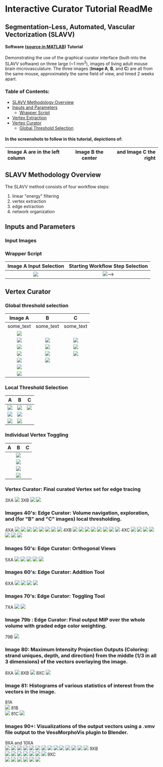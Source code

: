# **Interactive Curator Tutorial ReadMe**
## Segmentation-Less, Automated, Vascular Vectorization (SLAVV)
#### Software ([source in MATLAB](https://github.com/UTFOIL/Vectorization-Public/blob/master/source)) Tutorial
Demonstrating the use of the graphical curator interface (built-into the SLAVV software) on three large (~1 mm<sup>3</sup>), images of living adult mouse brain microvasculature. The three images (**Image A**, **B**, and **C**) are all from the same mouse, approximately the same field of view, and timed 2 weeks apart.

### Table of Contents:
- [SLAVV Methodology Overview](https://github.com/UTFOIL/Vectorization-Public/blob/master/SLAVV_tutorial_readme.md#slavv-methodology-overview)
- [Inputs and Parameters](https://github.com/UTFOIL/Vectorization-Public/blob/master/SLAVV_tutorial_readme.md#Inputs-and-Parameters)
  - [Wrapper Script](https://github.com/UTFOIL/Vectorization-Public/blob/master/SLAVV_tutorial_readme.md#slavv-Wrapper-script)
- [Vertex Extraction](https://github.com/UTFOIL/Vectorization-Public/blob/master/SLAVV_tutorial_readme.md#slavv-Vertex-Extraction)
- [Vertex Curator](https://github.com/UTFOIL/Vectorization-Public/blob/master/SLAVV_tutorial_readme.md#slavv-Vertex-Curator)
  - [Global Threshold Selection](https://github.com/UTFOIL/Vectorization-Public/blob/master/SLAVV_tutorial_readme.md#Global-threshold-selection)

#### In the screenshots to follow in this tutorial, depictions of: 
**Image A** are in the left column | **Image B** the center | and **Image C** the right
:--------------------------------- | :--------------------: | ------------------------:

## SLAVV Methodology Overview

The SLAVV method consists of four workflow steps:
1. linear "energy" filtering
2. vertex extraction
3. edge extraction
4. network organization

<!--#### [This folder](https://github.com/UTFOIL/Vectorization-Public/blob/master/tutorial/) contains the screenshots demonstrating the use of the SLAVV software on **Images A**, **B**, and **C**.-->

## Inputs and Parameters

### Input Images

<!--Images 1-2:-->
### Wrapper Script
Image A Input Selection | Starting Workflow Step Selection
:---: | :---:
![](tutorial/1.png)|![](tutorial/2.png)-->

<!--Images 10's:-->
## Vertex Curator
### Global threshold selection
Image A | B | C
:---: | :---: | :---:
some_text | some_text | some_text
![](tutorial/10.png)||
![](tutorial/11.png)|![](tutorial/10b.png)|![](tutorial/10c.png)
![](tutorial/12.png)|![](tutorial/11b.png)|![](tutorial/11c.png)
![](tutorial/14.png)|![](tutorial/12b.png)|![](tutorial/12c.png)
![](tutorial/15.png)|![](tutorial/13b.png)|
![](tutorial/16.png)||
![](tutorial/17.png)||

<!--Images 20's:--> 
### Local  Threshold Selection
A | B | C
:---: | :---: | :---:
![](tutorial/20.png)|![](tutorial/20b.png)|![](tutorial/20c.png)
![](tutorial/21.png)|![](tutorial/21b.png)|
![](tutorial/22.png)|![](tutorial/22b.png)|

### Individual Vertex Toggling
| A | B | C
| :---: | :---: | :---:
||![](tutorial/23b.png)|
||![](tutorial/24b.png)|
||![](tutorial/25b.png)|
||![](tutorial/26b.png)|

<!--Image  30's: -->
### Vertex Curator: Final curated Vertex set for edge tracing  
3XA
![](tutorial/30.png)
3XB
![](tutorial/30b.png)
![](tutorial/31b.png)
### Images 40's:   Edge Curator: Volume navigation, exploration, and (for "B" and "C" images) local thresholding.  
4XA
![](tutorial/40.png)
![](tutorial/41.png)
![](tutorial/42.png)
![](tutorial/43.png)
![](tutorial/44.png)
![](tutorial/45.png)
![](tutorial/46.png)
![](tutorial/47.png)
4XB
![](tutorial/40b.png)
![](tutorial/41b.png)
![](tutorial/42b.png)
![](tutorial/43b.png)
![](tutorial/44b.png)
![](tutorial/45b.png)
![](tutorial/46b.png)
![](tutorial/47b.png)
4XC
![](tutorial/40c.png)
![](tutorial/41c.png)
![](tutorial/42c.png)
![](tutorial/43c.png)
![](tutorial/44c.png)
![](tutorial/45c.png)
![](tutorial/46c.png)
### Images 50's:   Edge Curator: Orthogonal Views  
5XA
![](tutorial/50.png)
![](tutorial/51.png)
![](tutorial/52.png)
![](tutorial/53.png)
![](tutorial/54.png)
### Images 60's:   Edge Curator: Addition Tool  
6XA
![](tutorial/60.png)
![](tutorial/61.png)
![](tutorial/62.png)
![](tutorial/63.png)
### Images 70's:   Edge Curator: Toggling Tool  
7XA
![](tutorial/70.png)
![](tutorial/71.png)
### Image  79b :   Edge Curator: Final output MIP over the whole volume with graded edge color weighting.  
79B
![](tutorial/79b.png)

### Image    80: Maximum Intensity Projection Outputs (Coloring: strand uniques, depth, and direction) from the middle (1/3 in all 3 dimensions) of the vectors overlaying the image.  
8XA
![](tutorial/80.png)
8XB
![](tutorial/80b.png)
8XC
![](tutorial/80c.png)

### Image    81: Histograms of various statistics of interest from the vectors in the image.  
81A  
![](tutorial/81.png)
81B  
![](tutorial/81b.png)
81C
![](tutorial/81c.png)

### Images  90+: Visualizations of the output vectors using a .vmv file output to the VessMorphoVis plugin to Blender.  
9XA and 10XA  
![](tutorial/90.png)
![](tutorial/91.png)
![](tutorial/92.png)
![](tutorial/93.png)
![](tutorial/94.png)
![](tutorial/95.png)
![](tutorial/96.png)
![](tutorial/97.png)
![](tutorial/98.png)
![](tutorial/99.png)
![](tutorial/100.png)
![](tutorial/101.png)
![](tutorial/102.png)
![](tutorial/103.png)
9XB  
![](tutorial/90b.png)
![](tutorial/91b.png)
![](tutorial/92b.png)
![](tutorial/93b.png)
![](tutorial/94b.png)
![](tutorial/95b.png)
![](tutorial/96b.png)
9XC  
![](tutorial/90c.png)
![](tutorial/91c.png)
![](tutorial/92c.png)
![](tutorial/93c.png)
![](tutorial/94c.png)
![](tutorial/95c.png)
